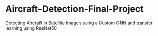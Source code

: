 # Aircraft-Detection-Final-Project
Detecting Aircraft in Satellite Images using a Custom CNN and transfer learning using ResNet50
